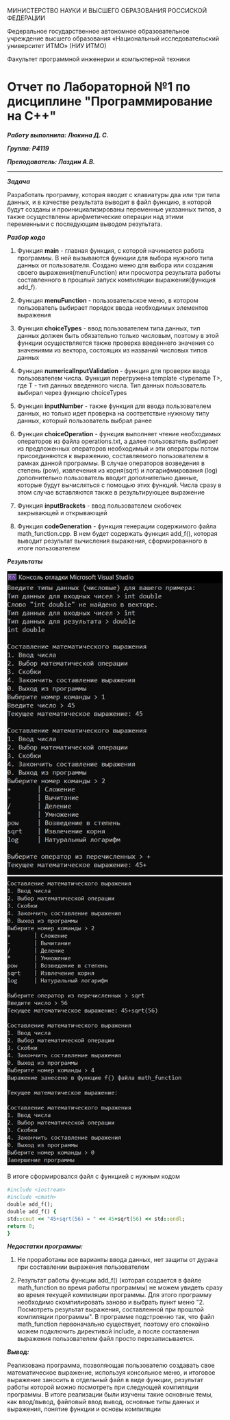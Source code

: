 МИНИСТЕРСТВО НАУКИ И ВЫСШЕГО ОБРАЗОВАНИЯ РОССИСКОЙ ФЕДЕРАЦИИ

Федеральное государственное автономное образовательное учреждение высшего образования «Национальный исследовательский университет ИТМО» (НИУ ИТМО)

Факультет программной инженерии и компьютерной техники 


# Отчет по Лабораторной №1 по дисциплине "Программирование на С++"

***Работу выполнила: Люкина Д. С.***

***Группа: P4119***

***Преподаватель: Лаздин А.В.***

--------

***Задача***

Разработать программу, которая вводит с клавиатуры два или три типа данных, и в качестве результата выводит в файл функцию, в которой будут созданы и проинициализированы переменные указанных типов, а также осуществлены арифметические операции над этими переменными с последующим выводом результата.

***Разбор кода***

1. Функция **main** - главная функция, с которой начинается работа программы. В ней вызываются функции для выбора нужного типа данных от пользователя. Создано меню для выбора или создания своего выражения(menuFunction) или просмотра результата работы составленного в прошлый запуск компиляции выражения(функция add_f). 

2. Функция **menuFunction** - пользовательское меню, в котором пользователь выбирает порядок ввода необходимых элементов выражения

3. Функция **choiceTypes** - ввод пользователем типа данных, тип данных должен быть обязательно только числовым, поэтому в этой функции осуществляется также проверка введеннего значения со значениями из вектора, состоящих из названий числовых типов данных

4. Функция **numericalInputValidation** - функция для проверки ввода пользователем числа. Функция перегружена template \<typename T>, где T - тип данных введенного числа. Тип данных пользователь выбирал через функцию choiceTypes

5. Функция **inputNumber** - также функция для ввода пользователем данных, но только идет проверка на соответствие нужному типу данных, который пользователь выбрал ранее

6. Функция **choiceOperation** - функция выполняет чтение необходимых операторов из файла operations.txt, а далее пользователь выбирает из предложенных операторов необходимый и эти операторы потом присоединяются к выражению, составляемого пользователем в рамках данной программы. В случае операторов возведения в степень (pow), извлечения из корня(sqrt) и логарифмирования (log) дополнительно пользователь вводит дополнительно данные, которые будут вычисляться с помощью этих функций. Числа сразу в этом случае вставляются также в результирующее выражение

7. Функция **inputBrackets** - ввод пользователем скобочек закрывающей и открывающей

8. Функция **codeGeneration** - функция генерации содержимого файла math_function.cpp. В нем будет содержать функция add_f(), которая выводит результат вычисления выражения, сформированного в итоге пользователем

***Результаты***

![Первая часть кода](./image/code_1.jpg)
![Первая часть кода](./image/code_2.jpg)

В итоге сформировался файл с функцией с нужным кодом
```rb
#include <iostream>
#include <cmath>
double add_f();
double add_f() {
std::cout << "45+sqrt(56) = " << 45+sqrt(56) << std::endl;
return 0;
}
```

***Недостатки программы:***

1. Не проработаны все варианты ввода данных, нет защиты от дурака при составлении выражения пользователем

2. Результат работы функции add_f() (которая создается в файле math_function во время работы программы) не можем увидеть сразу во время текущей компиляции программы. Для этого программу необходимо скомпилировать заново и выбрать пункт меню "2. Посмотреть результат выражения, составленной при прошлой компиляции программы".
В программе подстроенно так, что файл math_function первоначально существует, поэтому его спокойно можем подключить директивой include, а после составления выражения пользователем файл просто перезаписывается.

***Вывод:***

Реализована программа, позволяющая пользователю создавать свое математическое выражение, используя консольное меню, и итоговое выражение заносить в отдельный файл в виде функции, результат работы которой можно посмотреть при следующей компиляции программы. В итоге реализации были изучены такие основные темы, как ввод/вывод, файловый ввод вывод, основные типы данных и выражения, понятие функции и основы компиляции